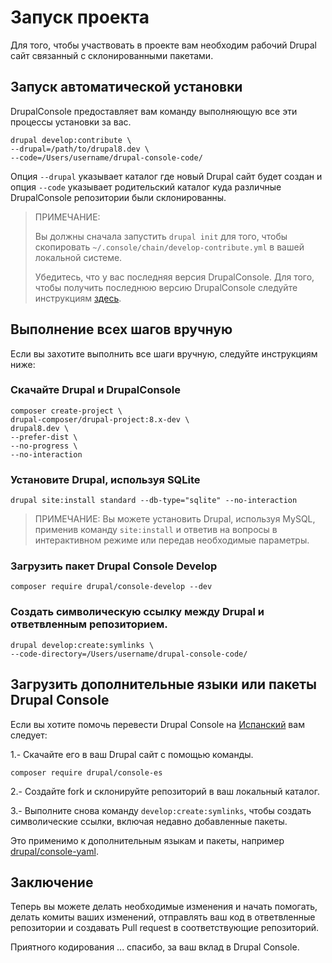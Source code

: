 # Запуск проекта
Для того, чтобы участвовать в проекте вам необходим рабочий Drupal сайт связанный с склонированными пакетами. 

## Запуск автоматической установки
DrupalConsole предоставляет вам команду выполняющую все эти процессы установки за вас.
```
drupal develop:contribute \
--drupal=/path/to/drupal8.dev \
--code=/Users/username/drupal-console-code/
```

Опция `--drupal` указывает каталог где новый Drupal сайт будет создан и опция `--code` указывает родительский каталог куда различные DrupalConsole репозитории были склонированны.

> ПРИМЕЧАНИЕ:
>
> Вы должны сначала запустить `drupal init` для того, чтобы скопировать `~/.console/chain/develop-contribute.yml` в вашей локальной системе.
>
> Убедитесь, что у вас последняя версия DrupalConsole. Для того, чтобы получить последнюю версию DrupalConsole следуйте инструкциям [здесь](https://github.com/hechoendrupal/drupal-console-launcher/blob/master/README.md).

## Выполнение всех шагов вручную
Если вы захотите выполнить все шаги вручную, следуйте инструкциям ниже:

### Скачайте Drupal и DrupalConsole
```
composer create-project \
drupal-composer/drupal-project:8.x-dev \
drupal8.dev \
--prefer-dist \
--no-progress \
--no-interaction
```

### Установите Drupal, используя SQLite
```
drupal site:install standard --db-type="sqlite" --no-interaction
```
> ПРИМЕЧАНИЕ: Вы можете установить Drupal, используя MySQL, применив команду `site:install` и ответив на вопросы в интерактивном режиме или передав необходимые параметры.

### Загрузить пакет Drupal Console Develop
```
composer require drupal/console-develop --dev
```

### Создать символическую ссылку между Drupal и ответвленным репозиторием.
```
drupal develop:create:symlinks \
--code-directory=/Users/username/drupal-console-code/
```

## Загрузить дополнительные языки или пакеты Drupal Console

Если вы хотите помочь перевести Drupal Console на [Испанский](https://github.com/hechoendrupal/drupal-console-es) вам следует:

1.- Скачайте его в ваш Drupal сайт с помощью команды.

```
composer require drupal/console-es
```

2.- Создайте fork и склонируйте репозиторий в ваш локальный каталог.

3.- Выполните снова команду `develop:create:symlinks`, чтобы создать символические ссылки, включая недавно добавленные пакеты.

Это применимо к дополнительным языкам и пакеты, например [drupal/console-yaml](https://github.com/weknowinc/drupal-console-yaml).

## Заключение

Теперь вы можете делать необходимые изменения и начать помогать, делать комиты ваших изменений, отправлять ваш код в ответвленные репозитории и создавать Pull request в соответствующие репозиторий.

Приятного кодирования ... спасибо, за ваш вклад в Drupal Console.
